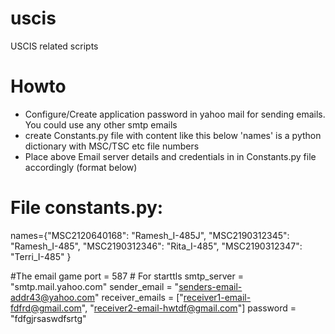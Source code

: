 # uscis
USCIS related scripts

# Howto
 - Configure/Create application password in yahoo mail for sending emails. You could use any other smtp emails 
 - create Constants.py file with content like this below 'names' is a python dictionary with MSC/TSC etc file numbers
 - Place above Email server details and credentials in in Constants.py file accordingly (format below)
 
 

# File constants.py:
names={"MSC2120640168": "Ramesh_I-485J", "MSC2190312345": "Ramesh_I-485",
       "MSC2190312346": "Rita_I-485",
      "MSC2190312347": "Terri_I-485"  }

#The email game
port = 587  # For starttls
smtp_server = "smtp.mail.yahoo.com"
sender_email = "senders-email-addr43@yahoo.com"
receiver_emails = ["receiver1-email-fdfrd@gmail.com", "receiver2-email-hwtdf@gmail.com"]
password = "fdfgjrsaswdfsrtg"
